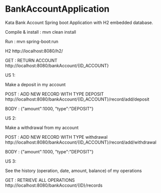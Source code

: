 # BankAccountApplication
Kata Bank Account
Spring boot Application with H2 embedded database.

Compile & install : mvn clean install

Run : mvn spring-boot:run

H2
http://localhost:8080/h2/

GET : RETURN ACCOUNT
http://localhost:8080/bankAccount/{ID_ACCOUNT}

US 1:

Make a deposit in my account

POST : ADD NEW RECORD WITH TYPE DEPOSIT
http://localhost:8080/bankAccount/{ID_ACCOUNT}/record/add/deposit

BODY : {"amount":1000, "type":"DEPOSIT"}

US 2:

Make a withdrawal from my account

POST : ADD NEW RECORD WITH TYPE withdrawal
http://localhost:8080/bankAccount/{ID_ACCOUNT}/record/add/withdrawal

BODY : {"amount":1000, "type":"DEPOSIT"}

US 3:

See the history (operation, date, amount, balance) of my operations

GET : RETRIEVE ALL OPERATIONS
http://localhost:8080/bankAccount/{ID}/records
